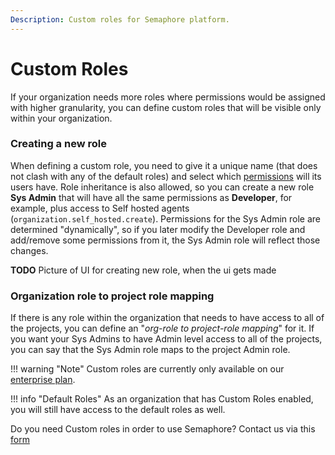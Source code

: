 ```yaml
---
Description: Custom roles for Semaphore platform.
---
```


# Custom Roles

If your organization needs more roles where permissions would be assigned with 
higher granularity, you can define custom roles that will be visible only 
within your organization.

### Creating a new role

When defining a custom role, you need to give it a unique name (that does not clash
with any of the default roles) and select which [permissions](/security/permissions/) will
its users have. Role inheritance is also allowed, so you can create a new role
**Sys Admin** that will have all the same permissions as **Developer**, for example,
plus access to Self hosted agents (`organization.self_hosted.create`). Permissions
for the Sys Admin role are determined "dynamically", so if you later modify the Developer role
and add/remove some permissions from it, the Sys Admin role will reflect those
changes.

**TODO** Picture of UI for creating new role, when the ui gets made

### Organization role to project role mapping

If there is any role within the organization that needs to have access to all of the
projects, you can define an "*org-role to project-role mapping*" for it. If you want your
Sys Admins to have Admin level access to all of the projects, you can say that the Sys Admin role
maps to the project Admin role.

!!! warning "Note"
    Custom roles are currently only available on our [enterprise plan](pricing).

!!! info "Default Roles"
    As an organization that has Custom Roles enabled, you will still have access to the default roles as well.

Do you need Custom roles in order to use Semaphore? Contact us via this [form](/contact)


